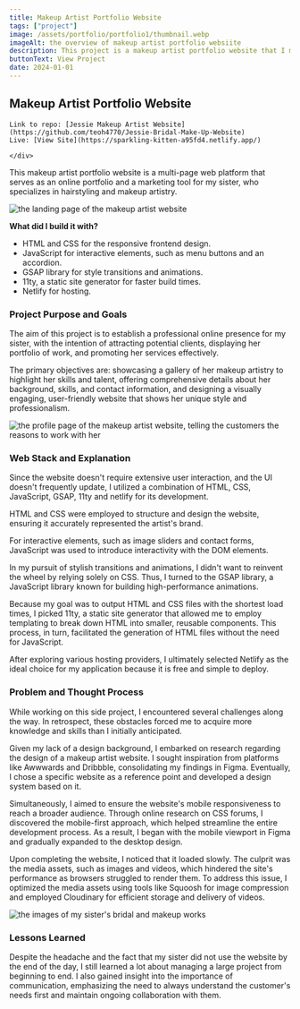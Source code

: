 ```yaml
---
title: Makeup Artist Portfolio Website
tags: ["project"]
image: /assets/portfolio/portfolio1/thumbnail.webp
imageAlt: the overview of makeup artist portfolio websiite
description: This project is a makeup artist portfolio website that I made for my sister to showcase her work, skills, and services. This site features landing page, portfolio page, and profile page.
buttonText: View Project
date: 2024-01-01
---
```


<article class="portfolio-page container">

## Makeup Artist Portfolio Website

<div class="wrapper" markdown="1">

  <div class="portfolio-page__links" markdown="1">

    Link to repo: [Jessie Makeup Artist Website](https://github.com/teoh4770/Jessie-Bridal-Make-Up-Website)  
    Live: [View Site](https://sparkling-kitten-a95fd4.netlify.app/)

    </div> 

  This makeup artist portfolio website is a multi-page web platform that serves as an online portfolio and a marketing tool for my sister, who specializes in hairstyling and makeup artistry.

  <img src="/assets/portfolio/portfolio1/image1.webp" alt="the landing page of the makeup artist website">

  **What did I build it with?**
  - HTML and CSS for the responsive frontend design.
  - JavaScript for interactive elements, such as menu buttons and an accordion.
  - GSAP library for style transitions and animations.
  - 11ty, a static site generator for faster build times.
  - Netlify for hosting.
</div>

### Project Purpose and Goals
<div class="wrapper" markdown="1">
The aim of this project is to establish a professional online presence for my sister, with the intention of attracting potential clients, displaying her portfolio of work, and promoting her services effectively.  

The primary objectives are: showcasing a gallery of her makeup artistry to highlight her skills and talent, offering comprehensive details about her background, skills, and contact information, and designing a visually engaging, user-friendly website that shows her unique style and professionalism.

<img src="/assets/portfolio/portfolio1/image3.webp" alt="the profile page of the makeup artist website, telling the customers the reasons to work with her">
</div>

### Web Stack and Explanation
<div class="wrapper" markdown="1">
Since the website doesn't require extensive user interaction, and the UI doesn't frequently update, I utilized a combination of HTML, CSS, JavaScript, GSAP, 11ty and netlify for its development.

HTML and CSS were employed to structure and design the website, ensuring it accurately represented the artist's brand.

For interactive elements, such as image sliders and contact forms, JavaScript was used to introduce interactivity with the DOM elements.

In my pursuit of stylish transitions and animations, I didn't want to reinvent the wheel by relying solely on CSS. Thus, I turned to the GSAP library, a JavaScript library known for building high-performance animations.

Because my goal was to output HTML and CSS files with the shortest load times, I picked 11ty, a static site generator that allowed me to employ templating to break down HTML into smaller, reusable components. This process, in turn, facilitated the generation of HTML files without the need for JavaScript.

After exploring various hosting providers, I ultimately selected Netlify as the ideal choice for my application because it is free and simple to deploy.
</div>

### Problem and Thought Process
<div class="wrapper" markdown="1">
While working on this side project, I encountered several challenges along the way. In retrospect, these obstacles forced me to acquire more knowledge and skills than I initially anticipated.

Given my lack of a design background, I embarked on research regarding the design of a makeup artist website. I sought inspiration from platforms like Awwwards and Dribbble, consolidating my findings in Figma. Eventually, I chose a specific website as a reference point and developed a design system based on it.

Simultaneously, I aimed to ensure the website's mobile responsiveness to reach a broader audience. Through online research on CSS forums, I discovered the mobile-first approach, which helped streamline the entire development process. As a result, I began with the mobile viewport in Figma and gradually expanded to the desktop design.

Upon completing the website, I noticed that it loaded slowly. The culprit was the media assets, such as images and videos, which hindered the site's performance as browsers struggled to render them. To address this issue, I optimized the media assets using tools like Squoosh for image compression and employed Cloudinary for efficient storage and delivery of videos.

<img src="/assets/portfolio/portfolio1/image2.webp" alt="the images of my sister's bridal and makeup works">
</div>

### Lessons Learned
<div class="wrapper" markdown="1">
Despite the headache and the fact that my sister did not use the website by the end of the day, I still learned a lot about managing a large project from beginning to end. I also gained insight into the importance of communication, emphasizing the need to always understand the customer's needs first and maintain ongoing collaboration with them.
</div>

</article>
